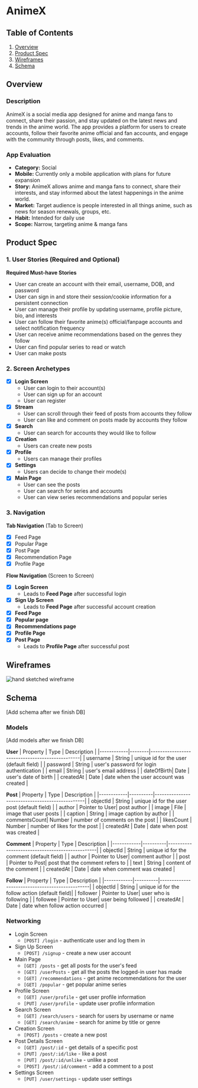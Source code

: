# AnimeX

## Table of Contents

1. [Overview](#Overview)
2. [Product Spec](#Product-Spec)
3. [Wireframes](#Wireframes)
4. [Schema](#Schema)

## Overview

### Description

AnimeX is a social media app designed for anime and manga fans to connect, share their passion, and stay updated on the latest news and trends in the anime world. The app provides a platform for users to create accounts, follow their favorite anime official and fan accounts, and engage with the community through posts, likes, and comments.

### App Evaluation

- **Category:** Social
- **Mobile:** Currently only a mobile application with plans for future expansion
- **Story:** AnimeX allows anime and manga fans to connect, share their interests, and stay informed about the latest happenings in the anime world.
- **Market:** Target audience is people interested in all things anime, such as news for season renewals, groups, etc.
- **Habit:** Intended for daily use
- **Scope:** Narrow, targeting anime & manga fans

## Product Spec

### 1. User Stories (Required and Optional)

**Required Must-have Stories**

* User can create an account with their email, username, DOB, and password
* User can sign in and store their session/cookie information for a persistent connection
* User can manage their profile by updating username, profile picture, bio, and interests
* User can follow their favorite anime(s) official/fanpage accounts and select notification frequency
* User can receive anime recommendations based on the genres they follow
* User can find popular series to read or watch
* User can make posts

### 2. Screen Archetypes

- [x] **Login Screen**
  * User can login to their account(s)
  * User can sign up for an account
  * User can register
- [x] **Stream**
  * User can scroll through their feed of posts from accounts they follow
  * User can like and comment on posts made by accounts they follow
- [x] **Search**
  * User can search for accounts they would like to follow
- [x] **Creation**
  * Users can create new posts
- [x] **Profile**
  * Users can manage their profiles
- [x] **Settings**
  * Users can decide to change their mode(s)
- [x] **Main Page**
  * User can see the posts
  * User can search for series and accounts
  * User can view series recommendations and popular series

### 3. Navigation

**Tab Navigation** (Tab to Screen)

- [x] Feed Page
- [X] Popular Page
- [x] Post Page 
- [X] Recommendation Page 
- [x] Profile Page 

**Flow Navigation** (Screen to Screen)

- [x] **Login Screen**
  * Leads to **Feed Page** after successful login
- [x] **Sign Up Screen**
  * Leads to **Feed Page** after successful account creation
- [x] **Feed Page**
- [x] **Popular page**
- [x] **Recommendations page** 
- [x] **Profile Page**
- [x] **Post Page**
  * Leads to **Profile Page** after successful post

## Wireframes

![hand sketched wireframe](https://github.com/Remote-Control-Allegators/AnimeX/blob/main/wireframe.jpg)

## Schema 

[Add schema after we finish DB]

### Models

[Add models after we finish DB]

**User**
| Property   | Type   | Description                                    |
|------------|--------|------------------------------------------------|
| username   | String | unique id for the user (default field)         |
| password   | String | user's password for login authentication       |
| email      | String | user's email address                           |
| dateOfBirth| Date   | user's date of birth                           |
| createdAt  | Date   | date when the user account was created         |

**Post**
| Property   | Type     | Description                                    |
|------------|----------|------------------------------------------------|
| objectId   | String   | unique id for the user post (default field)    |
| author     | Pointer to User| post author                              |
| image      | File     | image that user posts                          |
| caption    | String   | image caption by author                        |
| commentsCount| Number | number of comments on the post                 |
| likesCount | Number   | number of likes for the post                   |
| createdAt  | Date     | date when post was created                     |

**Comment**
| Property   | Type     | Description                                    |
|------------|----------|------------------------------------------------|
| objectId   | String   | unique id for the comment (default field)      |
| author     | Pointer to User| comment author                           |
| post       | Pointer to Post| post that the comment refers to           |
| text       | String   | content of the comment                         |
| createdAt  | Date     | date when comment was created                  |

**Follow**
| Property   | Type     | Description                                    |
|------------|----------|------------------------------------------------|
| objectId   | String   | unique id for the follow action (default field)|
| follower   | Pointer to User| user who is following                    |
| followee   | Pointer to User| user being followed                      |
| createdAt  | Date     | date when follow action occurred               |

### Networking

- Login Screen
  - `[POST] /login` - authenticate user and log them in
- Sign Up Screen
  - `[POST] /signup` - create a new user account
- Main Page
  - `[GET] /posts` - get all posts for the user's feed
  - `[GET] /userPosts` - get all the posts the logged-in user has made
  - `[GET] /recommendations` - get anime recommendations for the user
  - `[GET] /popular` - get popular anime series
- Profile Screen
  - `[GET] /user/profile` - get user profile information
  - `[PUT] /user/profile` - update user profile information
- Search Screen
  - `[GET] /search/users` - search for users by username or name
  - `[GET] /search/anime` - search for anime by title or genre
- Creation Screen
  - `[POST] /posts` - create a new post
- Post Details Screen
  - `[GET] /post/:id` - get details of a specific post
  - `[PUT] /post/:id/like` - like a post
  - `[PUT] /post/:id/unlike` - unlike a post
  - `[POST] /post/:id/comment` - add a comment to a post
- Settings Screen
  - `[PUT] /user/settings` - update user settings
